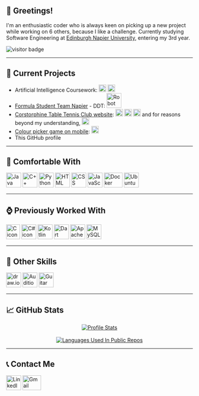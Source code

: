 ## 👋 Greetings!
I'm an enthusiastic coder who is always keen on picking up a new project while working on 6 others, because I like a challenge. Currently studying Software Engineering at [Edinburgh Napier University](https://www.napier.ac.uk/), entering my 3rd year.

![visitor badge](https://visitor-badge.glitch.me/badge?page_id=lawful24.visitor-badge&left_color=teal&right_color=grey&left_text=Seen%20By)

---

## :hammer: Current Projects
- Artificial Intelligence Coursework: <a href="https://www.python.org/" target="_blank"><img height=20em, width=20em, src="https://upload.wikimedia.org/wikipedia/commons/thumb/c/c3/Python-logo-notext.svg/1869px-Python-logo-notext.svg.png" alt="Python icon" /></a> <a href="https://cplusplus.com/" target="_blank"><img height=20em, width=20em, src="https://brandslogos.com/wp-content/uploads/thumbs/c-logo-vector.svg" alt="C++ icon" /></a>
- [Formula Student Team Napier](https://www.fsteamnapier.co.uk/) - DDT: <a href="https://www.ros.org/" target="_blank"><img height=auto, width=40em, src="https://www.ros.org/imgs/logo-white.png" alt="Robot Operating System icon" /></a>
- [Corstorphine Table Tennis Club website](corstorphinett.club): <a href="https://html.com/" target=_blank><img height=20em, width=20em, src="https://cdn-icons-png.flaticon.com/512/732/732212.png?w=360" alt="HTML icon" /></a> <a href="https://www.w3.org/Style/CSS/Overview.en.html" target="_blank"><img height=20em, width=20em, src="https://cdn4.iconfinder.com/data/icons/social-media-logos-6/512/121-css3-512.png" alt="CSS icon" /></a> <a href="https://www.javascript.com/"><img height=20em, width=20em, src="https://www.freepnglogos.com/uploads/javascript-png/javascript-vector-logo-yellow-png-transparent-javascript-vector-12.png" alt="JavaScript icon" /></a> and for reasons beyond my understanding, <a href="https://sites.google.com/" target="_blank"><img height=20em, width=20em, src="https://upload.wikimedia.org/wikipedia/commons/thumb/4/47/Google_Sites_%282014-2020%29.svg/2048px-Google_Sites_%282014-2020%29.svg.png" alt="Google Sites icon" /></a>
- [Colour picker game on mobile](https://github.com/Lawful24/colour-picker-mobile.git): <a href="https://flutter.dev/" target="_blank"><img height=20em, width=20em, src="https://cdn.cdnlogo.com/logos/f/30/flutter.svg" alt="Flutter icon" /></a>
- This GitHub profile

---

## :green_heart: Comfortable With
<a href="https://www.java.com/en/" target="_blank"><img height=40em, width=40em, src="https://cdn-icons-png.flaticon.com/512/226/226777.png" alt="Java icon" /></a>
<a href="https://cplusplus.com/" target="_blank"><img height=40em, width=40em, src="https://brandslogos.com/wp-content/uploads/thumbs/c-logo-vector.svg" alt="C++ icon" /></a>
<a href="https://www.python.org/" target="_blank"><img height=40em, width=40em, src="https://upload.wikimedia.org/wikipedia/commons/thumb/c/c3/Python-logo-notext.svg/1869px-Python-logo-notext.svg.png" alt="Python icon" /></a> 
<a href="https://html.com/" target=_blank><img height=40em, width=40em, src="https://cdn-icons-png.flaticon.com/512/732/732212.png?w=360" alt="HTML icon" /></a> 
<a href="https://www.w3.org/Style/CSS/Overview.en.html" target="_blank"><img height=40em, width=40em, src="https://cdn4.iconfinder.com/data/icons/social-media-logos-6/512/121-css3-512.png" alt="CSS icon" /></a> 
<a href="https://www.javascript.com/"><img height=40em, width=40em, src="https://www.freepnglogos.com/uploads/javascript-png/javascript-vector-logo-yellow-png-transparent-javascript-vector-12.png" alt="JavaScript icon" /></a> 
<a href="https://www.docker.com/"><img height=40em, width=50em, src="https://www.docker.com/wp-content/uploads/2022/03/Docker-Logo-White-RGB_Moby.png" alt="Docker icon" /></a>
<a href="https://ubuntu.com/"><img height=40em, width=40em, src="https://assets.ubuntu.com/v1/29985a98-ubuntu-logo32.png" alt="Ubuntu icon" /></a> 

---

## :watch: Previously Worked With
<a href="https://en.cppreference.com/w/c/language" target="_blank"><img height=40em, width=37em, src="https://upload.wikimedia.org/wikipedia/commons/thumb/1/18/C_Programming_Language.svg/217px-C_Programming_Language.svg.png" alt="C icon" /></a> 
<a href="https://learn.microsoft.com/en-us/dotnet/csharp/tour-of-csharp/" target="_blank"><img height=40em, width=40em, src="https://static.cdnlogo.com/logos/c/68/c-sharp-800x800.png" alt="C# icon" /></a> 
<a href="https://kotlinlang.org/" target="_blank"><img height=40em, width=40em, src="https://upload.wikimedia.org/wikipedia/commons/thumb/0/06/Kotlin_Icon.svg/2048px-Kotlin_Icon.svg.png" alt="Kotlin icon" /></a> 
<a href="https://dart.dev/" target="_blank"><img height=40em, width=40em, src="https://avatars.githubusercontent.com/u/1609975?s=280&v=4" alt="Dart icon" /></a> 
<a href="https://httpd.apache.org/"><img height=40em, width=40em, src="https://www.apache.org/foundation/press/kit/feather.png" alt="Apache icon" /></a> 
<a href="https://www.mysql.com/"><img height=40em, width=40em, src="https://cdn-icons-png.flaticon.com/512/5968/5968313.png" alt="MySQL icon" /></a>

---

## :triangular_ruler: Other Skills
<a href="https://app.diagrams.net/"><img height=40em, width=40em, src="https://images.g2crowd.com/uploads/product/image/large_detail/large_detail_9461f02c23e995e5d5e46e2676d110af/draw-io.png" alt="draw.io icon" /></a> 
<a href="https://www.adobe.com/uk/products/audition.html"><img height=40em, width=40em, src="https://upload.wikimedia.org/wikipedia/commons/thumb/1/19/Adobe_Audition_CC_icon.svg/1050px-Adobe_Audition_CC_icon.svg.png" alt="Audition icon" /></a>
<a href="https://www.guitar-pro.com/"><img height=40em, width=40em, src="https://user-images.githubusercontent.com/491117/39676375-027b20b2-516a-11e8-830e-a1afac084827.png" alt="Guitar Pro logo" /></a>

---

## :chart_with_upwards_trend: GitHub Stats
<div align="center">
  <a href="https://github.com/anuraghazra/github-readme-stats">
    <img align="center" src="https://github-readme-stats.vercel.app/api?username=Lawful24&show_icons=true&bg_color=20,41295a,2f0743&title_color=e4e4e4&text_color=e4e4e4" alt="Profile Stats" />
  </a>
</div>
<br>
<div align="center">
  <a href="https://github.com/anuraghazra/github-readme-stats">
    <img align="center" src="https://github-readme-stats.vercel.app/api/top-langs/?username=Lawful24&layout=compact&bg_color=20,41295a,2f0743&title_color=e4e4e4&text_color=e4e4e4" alt="Languages Used In Public Repos" />
  </a>
</div>

---

## :telephone_receiver: Contact Me
<a href="https://www.linkedin.com/in/l%C3%A1szl%C3%B3-t%C3%A1rk%C3%A1nyi-b70059100/"><img height=40em, width=40em, src="https://cdn-icons-png.flaticon.com/512/174/174857.png" alt="LinkedIn logo" /></a> 
<a href="mailto:tarkanyilacko@gmail.com"><img height=40em, width=50em, src="https://upload.wikimedia.org/wikipedia/commons/thumb/7/7e/Gmail_icon_%282020%29.svg/2560px-Gmail_icon_%282020%29.svg.png" alt="Gmail icon" /></a>
